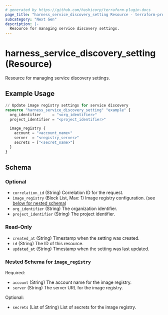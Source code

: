 ```yaml
---
# generated by https://github.com/hashicorp/terraform-plugin-docs
page_title: "harness_service_discovery_setting Resource - terraform-provider-harness"
subcategory: "Next Gen"
description: |-
  Resource for managing service discovery settings.
---
```


# harness_service_discovery_setting (Resource)

Resource for managing service discovery settings.

## Example Usage

```terraform
// Update image registry settings for service discovery
resource "harness_service_discovery_setting" "example" {
  org_identifier     = "<org_identifier>"
  project_identifier = "<project_identifier>"

  image_registry {
    account = "<account_name>"
    server  = "<registry_server>"
    secrets = ["<secret_name>"]
  }
}
```

<!-- schema generated by tfplugindocs -->
## Schema

### Optional

- `correlation_id` (String) Correlation ID for the request.
- `image_registry` (Block List, Max: 1) Image registry configuration. (see [below for nested schema](#nestedblock--image_registry))
- `org_identifier` (String) The organization identifier.
- `project_identifier` (String) The project identifier.

### Read-Only

- `created_at` (String) Timestamp when the setting was created.
- `id` (String) The ID of this resource.
- `updated_at` (String) Timestamp when the setting was last updated.

<a id="nestedblock--image_registry"></a>
### Nested Schema for `image_registry`

Required:

- `account` (String) The account name for the image registry.
- `server` (String) The server URL for the image registry.

Optional:

- `secrets` (List of String) List of secrets for the image registry.
